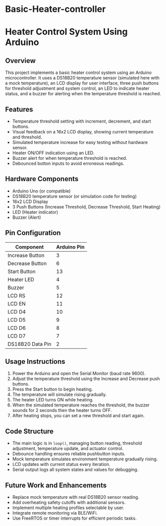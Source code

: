 # Basic-Heater-controller
# Heater Control System Using Arduino

## Overview
This project implements a basic heater control system using an Arduino microcontroller. It uses a DS18B20 temperature sensor (simulated here with a mock temperature), an LCD display for user interface, three push buttons for threshold adjustment and system control, an LED to indicate heater status, and a buzzer for alerting when the temperature threshold is reached.

## Features
- Temperature threshold setting with increment, decrement, and start buttons.
- Visual feedback on a 16x2 LCD display, showing current temperature and threshold.
- Simulated temperature increase for easy testing without hardware sensor.
- Heater ON/OFF indication using an LED.
- Buzzer alert for when temperature threshold is reached.
- Debounced button inputs to avoid erroneous readings.

## Hardware Components
- Arduino Uno (or compatible)
- DS18B20 temperature sensor (or simulation code for testing)
- 16x2 LCD Display
- 3 Push Buttons (Increase Threshold, Decrease Threshold, Start Heating)
- LED (Heater indicator)
- Buzzer (Alert)

## Pin Configuration
| Component         | Arduino Pin |
|-------------------|-------------|
| Increase Button   | 3           |
| Decrease Button   | 6           |
| Start Button      | 13          |
| Heater LED       | 4           |
| Buzzer           | 5           |
| LCD RS           | 12          |
| LCD EN           | 11          |
| LCD D4           | 10          |
| LCD D5           | 9           |
| LCD D6           | 8           |
| LCD D7           | 7           |
| DS18B20 Data Pin | 2           |

## Usage Instructions
1. Power the Arduino and open the Serial Monitor (baud rate 9600).
2. Adjust the temperature threshold using the Increase and Decrease push buttons.
3. Press the Start button to begin heating.
4. The temperature will simulate rising gradually.
5. The heater LED turns ON while heating.
6. When the simulated temperature reaches the threshold, the buzzer sounds for 2 seconds then the heater turns OFF.
7. After heating stops, you can set a new threshold and start again.

## Code Structure
- The main logic is in `loop()`, managing button reading, threshold adjustment, temperature update, and actuator control.
- Debounce handling ensures reliable pushbutton inputs.
- Mock temperature simulates environment temperature gradually rising.
- LCD updates with current status every iteration.
- Serial output logs all system states and values for debugging.

## Future Work and Enhancements
- Replace mock temperature with real DS18B20 sensor reading.
- Add overheating safety cutoffs with additional sensors.
- Implement multiple heating profiles selectable by user.
- Integrate remote monitoring via BLE/WiFi.
- Use FreeRTOS or timer interrupts for efficient periodic tasks.

